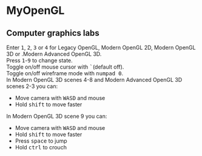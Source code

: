 # MyOpenGL
## Computer graphics labs
Enter <kbd>1</kbd>, <kbd>2</kbd>, <kbd>3</kbd> or <kbd>4</kbd> for Legacy OpenGL, Modern OpenGL 2D, Modern OpenGL 3D or .Modern Advanced OpenGL 3D.
<br>
Press <kbd>1</kbd>-<kbd>9</kbd> to change state.
<br>
Toggle on/off mouse cursor with <kbd>`</kbd>(default off).
<br>
Toggle on/off wireframe mode with <kbd>numpad 0</kbd>.
<br>
In Modern OpenGL 3D scenes 4-8 and Modern Advanced OpenGL 3D scenes 2-3 you can:
<ul>
<li>Move camera with <kbd>W</kbd><kbd>A</kbd><kbd>S</kbd><kbd>D</kbd> and mouse</li>
<li>Hold <kbd>shift</kbd> to move faster</li>
</ul>
In Modern OpenGL 3D scene 9 you can:
<ul>
<li>Move camera with <kbd>W</kbd><kbd>A</kbd><kbd>S</kbd><kbd>D</kbd> and mouse</li>
<li>Hold <kbd>shift</kbd> to move faster</li>
<li>Press <kbd>space</kbd> to jump</li>
<li>Hold <kbd>ctrl</kbd> to crouch</li>
</ul>
